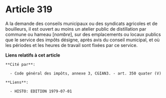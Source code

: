 # Article 319

A la demande des conseils municipaux ou des syndicats agricoles et de bouilleurs, il est ouvert au moins un atelier public de
distillation par commune ou hameau [*nombre*], sur des emplacements ou locaux publics que le service des impôts désigne,
après avis du conseil municipal, et où les périodes et les heures de travail sont fixées par ce service.

**Liens relatifs à cet article**

	**Cité par**:

	  - Code général des impôts, annexe 3, CGIAN3. - art. 350 quater (V)

	**Liens**:

	  - HISTO: EDITION 1979-07-01

